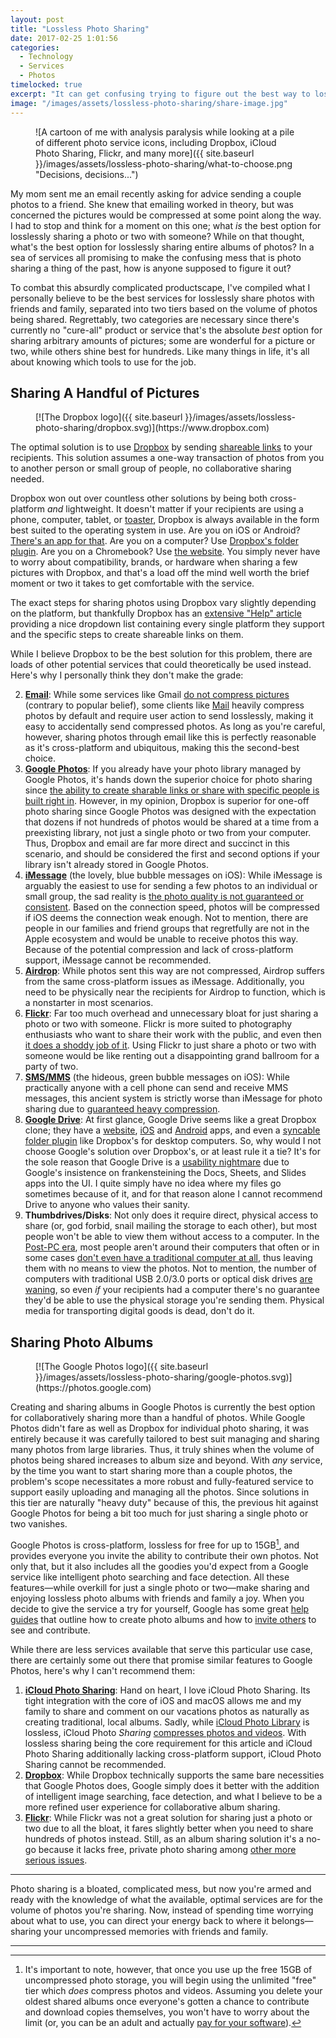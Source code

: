 ```yaml
---
layout: post
title: "Lossless Photo Sharing"
date: 2017-02-25 1:01:56
categories:
  - Technology
  - Services
  - Photos
timelocked: true
excerpt: "It can get confusing trying to figure out the best way to losslessly share photos with someone, but I'm here to help!"
image: "/images/assets/lossless-photo-sharing/share-image.jpg"
---
```


<figure markdown="1" class="edge-to-edge small">
![A cartoon of me with analysis paralysis while looking at a pile of different photo service icons, including Dropbox, iCloud Photo Sharing, Flickr, and many more]({{ site.baseurl }}/images/assets/lossless-photo-sharing/what-to-choose.png "Decisions, decisions...")
</figure>

My mom sent me an email recently asking for advice sending a couple photos to a friend. She knew that emailing worked in theory, but was concerned the pictures would be compressed at some point along the way. I had to stop and think for a moment on this one; what *is* the best option for losslessly sharing a photo or two with someone? While on that thought, what's the best option for losslessly sharing entire albums of photos? In a sea of services all promising to make the confusing mess that is photo sharing a thing of the past, how is anyone supposed to figure it out?

<a id="resume-from-break"></a>
To combat this absurdly complicated productscape, I've compiled what I personally believe to be the best services for losslessly share photos with friends and family, separated into two tiers based on the volume of photos being shared. Regrettably, two categories are necessary since there's currently no "cure-all" product or service that's the absolute *best* option for sharing arbitrary amounts of pictures; some are wonderful for a picture or two, while others shine best for hundreds. Like many things in life, it's all about knowing which tools to use for the job.

<!--break-->

Sharing A Handful of Pictures
-----------------------------

<figure markdown="1" class="half-inline">
[![The Dropbox logo]({{ site.baseurl }}/images/assets/lossless-photo-sharing/dropbox.svg)](https://www.dropbox.com)
</figure>

The optimal solution is to use [Dropbox](https://www.dropbox.com) by sending [shareable links](https://www.dropbox.com/en/help/167) to your recipients. This solution assumes a one-way transaction of photos from you to another person or small group of people, no collaborative sharing needed.

Dropbox won out over countless other solutions by being both cross-platform *and* lightweight. It doesn't matter if your recipients are using a phone, computer, tablet, or [toaster](https://www.google.com/search?q=dropbox+on+chromebook&oq=dropbox+on+chromebook&gs_l=serp.3..0i71k1l8.0.0.0.8908.0.0.0.0.0.0.0.0..0.0....0...1c..64.serp..0.0.0.2wxI0khBaEg), Dropbox is always available in the form best suited to the operating system in use. Are you on iOS or Android? [There's an app for that](https://itunes.apple.com/us/app/dropbox/id327630330?mt=8). Are you on a computer? Use [Dropbox's folder plugin](https://www.dropbox.com/install). Are you on a Chromebook? Use [the website](https://www.dropbox.com). You simply never have to worry about compatibility, brands, or hardware when sharing a few pictures with Dropbox, and that's a load off the mind well worth the brief moment or two it takes to get comfortable with the service.

The exact steps for sharing photos using Dropbox vary slightly depending on the platform, but thankfully Dropbox has an [extensive "Help" article](https://www.dropbox.com/en/help/167) providing a nice dropdown list containing every single platform they support and the specific steps to create shareable links on them.

While I believe Dropbox to be the best solution for this problem, there are loads of other potential services that could theoretically be used instead. Here's why I personally think they don't make the grade:

2. [__Email__](https://www.google.com/gmail/about/): While some services like Gmail [do not compress pictures](https://productforums.google.com/forum/#!topic/gmail/9rNm4s3UI40) (contrary to popular belief), some clients like [Mail](https://support.apple.com/mail) heavily compress photos by default and require user action to send losslessly, making it easy to accidentally send compressed photos. As long as you're careful, however, sharing photos through email like this is perfectly reasonable as it's cross-platform and ubiquitous, making this the second-best choice.
2. [__Google Photos__](https://photos.google.com): If you already have your photo library managed by Google Photos, it's hands down the superior choice for photo sharing since [the ability to create sharable links or share with specific people is built right in](https://support.google.com/photos/answer/6131416?co=GENIE.Platform%3DAndroid&hl=en&oco=0). However, in my opinion, Dropbox is superior for one-off photo sharing since Google Photos was designed with the expectation that dozens if not hundreds of photos would be shared at a time from a preexisting library, not just a single photo or two from your computer. Thus, Dropbox and email are far more direct and succinct in this scenario, and should be considered the first and second options if your library isn't already stored in Google Photos.
2. [__iMessage__](https://support.apple.com/explore/messages) (the lovely, blue bubble messages on iOS): While iMessage is arguably the easiest to use for sending a few photos to an individual or small group, the sad reality is [the photo quality is not guaranteed or consistent](https://discussions.apple.com/thread/5410614?start=0&tstart=0). Based on the connection speed, photos will be compressed if iOS deems the connection weak enough. Not to mention, there are people in our families and friend groups that regretfully are not in the Apple ecosystem and would be unable to receive photos this way. Because of the potential compression and lack of cross-platform support, iMessage cannot be recommended.
3. [__Airdrop__](https://support.apple.com/en-us/HT204144): While photos sent this way are not compressed, Airdrop suffers from the same cross-platform issues as iMessage. Additionally, you need to be physically near the recipients for Airdrop to function, which is a nonstarter in most scenarios.
4. [__Flickr__](https://www.flickr.com): Far too much overhead and unnecessary bloat for just sharing a photo or two with someone. Flickr is more suited to photography enthusiasts who want to share their work with the public, and even then [it does a shoddy job of it](https://petapixel.com/2016/09/22/yahoo-reportedly-hacked-change-flickr-password-now/). Using Flickr to just share a photo or two with someone would be like renting out a disappointing grand ballroom for a party of two.
5. [__SMS/MMS__](https://en.wikipedia.org/wiki/Short_Message_Service) (the hideous, green bubble messages on iOS): While practically anyone with a cell phone can send and receive <span class="small-caps">MMS</span> messages, this ancient system is strictly worse than iMessage for photo sharing due to [guaranteed heavy compression](https://www.reddit.com/r/nexus6/comments/2r7il8/why_are_my_mms_photos_so_compressed_and_low/).
6. [__Google Drive__](https://www.google.com/drive/): At first glance, Google Drive seems like a great Dropbox clone; they have a [website](http://drive.google.com), [iOS](https://itunes.apple.com/us/app/google-drive-free-online-storage/id507874739?mt=8) and [Android](https://play.google.com/store/apps/details?id=com.google.android.apps.docs&hl=en) apps, and even a [syncable folder plugin](https://tools.google.com/dlpage/drive) like Dropbox's for desktop computers. So, why would I not choose Google's solution over Dropbox's, or at least rule it a tie? It's for the sole reason that Google Drive is a [usability nightmare](https://productforums.google.com/forum/#!topic/drive/6IfsL5miaeM) due to Google's insistence on frankensteining the Docs, Sheets, and Slides apps into the UI. I quite simply have no idea where my files go sometimes because of it, and for that reason alone I cannot recommend Drive to anyone who values their sanity.
7. __Thumbdrives/Disks__: Not only does it require direct, physical access to share (or, god forbid, snail mailing the storage to each other), but most people won't be able to view them without access to a computer. In the [Post-PC era](https://en.wikipedia.org/wiki/Post-PC_era), most people aren't around their computers that often or in some cases [don't even have a traditional computer at all](https://www.macstories.net/stories/ipad-air-2-review-why-the-ipad-became-my-main-computer/), thus leaving them with no means to view the photos. Not to mention, the number of computers with traditional USB 2.0/3.0 ports or optical disk drives [are waning](https://arstechnica.com/video/2016/11/the-2016-13-and-15-inch-touch-bar-macbook-pros-reviewed/), so even *if* your recipients had a computer there's no guarantee they'd be able to use the physical storage you're sending them. Physical media for transporting digital goods is dead, don't do it.

Sharing Photo Albums
--------------------

<figure markdown="1" class="half-inline">
[![The Google Photos logo]({{ site.baseurl }}/images/assets/lossless-photo-sharing/google-photos.svg)](https://photos.google.com)
</figure>

Creating and sharing albums in Google Photos is currently the best option for collaboratively sharing more than a handful of photos. While Google Photos didn't fare as well as Dropbox for individual photo sharing, it was entirely because it was carefully tailored to best suit managing and sharing many photos from large libraries. Thus, it truly shines when the volume of photos being shared increases to album size and beyond. With *any* service, by the time you want to start sharing more than a couple photos, the problem's scope necessitates a more robust and fully-featured service to support easily uploading and managing all the photos. Since solutions in this tier are naturally "heavy duty" because of this, the previous hit against Google Photos for being a bit too much for just sharing a single photo or two vanishes.

Google Photos is cross-platform, lossless for free for up to 15GB[^free-tier], and provides everyone you invite the ability to contribute their own photos. Not only that, but it also includes all the goodies you'd expect from a Google service like intelligent photo searching and face detection. All these features&mdash;while overkill for just a single photo or two&mdash;make sharing and enjoying lossless photo albums with friends and family a joy. When you decide to give the service a try for yourself, Google has some great [help guides](https://support.google.com/photos/?hl=en#topic=6128818) that outline how to create photo albums and how to [invite others](https://support.google.com/photos/answer/6280921?hl=en) to see and contribute.

While there are less services available that serve this particular use case, there are certainly some out there that promise similar features to Google Photos, here's why I can't recommend them:

1. [__iCloud Photo Sharing__](https://support.apple.com/en-us/HT202786): Hand on heart, I love iCloud Photo Sharing. Its tight integration with the core of iOS and macOS allows me and my family to share and comment on our vacations photos as naturally as creating traditional, local albums. Sadly, while [iCloud Photo Library](http://www.apple.com/icloud/photos/) is lossless, iCloud Photo *Sharing* [compresses photos and videos](https://support.apple.com/en-us/HT202786). With lossless sharing being the core requirement for this article and iCloud Photo Sharing additionally lacking cross-platform support, iCloud Photo Sharing cannot be recommended.
2. [__Dropbox__](https://www.dropbox.com/en/help/498): While Dropbox technically supports the same bare necessities that Google Photos does, Google simply does it better with the addition of intelligent image searching, face detection, and what I believe to be a more refined user experience for collaborative album sharing.
3. [__Flickr__](https://www.flickr.com): While Flickr was not a great solution for sharing just a photo or two due to all the bloat, it fares slightly better when you need to share hundreds of photos instead. Still, as an album sharing solution it's a no-go because it lacks free, private photo sharing among [other more serious issues](http://www.dailymail.co.uk/news/article-3805783/You-Yahoo-account-not-realize-use-Flickr-Tumblr-play-fantasy-sport-affected-massive-breach-500-million-accounts.html).

---------------------------

Photo sharing is a bloated, complicated mess, but now you're armed and ready with the knowledge of what the available, optimal services are for the volume of photos you're sharing. Now, instead of spending time worrying about what to use, you can direct your energy back to where it belongs&mdash;sharing your uncompressed memories with friends and family.

----------------------------

[^free-tier]: It's important to note, however, that once you use up the free 15GB of uncompressed photo storage, you will begin using the unlimited "free" tier which *does* compress photos and videos. Assuming you delete your oldest shared albums once everyone's gotten a chance to contribute and download copies themselves, you won't have to worry about the limit (or, you can be an adult and actually [pay for your software](https://techcrunch.com/2011/04/05/gmail-new-deal/)).